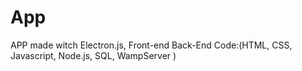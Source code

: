 # App
APP made witch Electron.js, Front-end Back-End Code:(HTML, CSS, Javascript, Node.js, SQL, WampServer )
